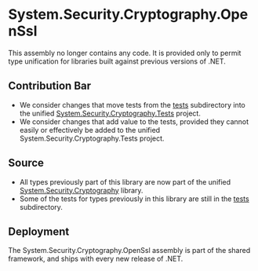 # System.Security.Cryptography.OpenSsl

This assembly no longer contains any code.  It is provided only to permit type unification for libraries built against previous versions of .NET.

## Contribution Bar

* We consider changes that move tests from the [tests](tests/) subdirectory into the unified [System.Security.Cryptography.Tests](../System.Security.Cryptography/tests/) project.
* We consider changes that add value to the tests, provided they cannot easily or effectively be added to the unified System.Security.Cryptography.Tests project.

## Source

* All types previously part of this library are now part of the unified [System.Security.Cryptography](../System.Security.Cryptography/) library.
* Some of the tests for types previously in this library are still in the [tests](tests/) subdirectory.

## Deployment

The System.Security.Cryptography.OpenSsl assembly is part of the shared framework, and ships with every new release of .NET.

